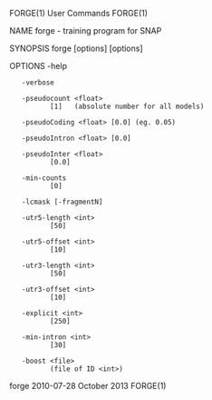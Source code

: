 FORGE(1)                                     User Commands                                    FORGE(1)

NAME
       forge - training program for SNAP

SYNOPSIS
       forge [options] <ann> <dna> [options]

OPTIONS
       -help

       -verbose

       -pseudocount <float>
              [1]   (absolute number for all models)

       -pseudoCoding <float> [0.0] (eg. 0.05)

       -pseudoIntron <float> [0.0]

       -pseudoInter <float>
              [0.0]

       -min-counts
              [0]

       -lcmask [-fragmentN]

       -utr5-length <int>
              [50]

       -utr5-offset <int>
              [10]

       -utr3-length <int>
              [50]

       -utr3-offset <int>
              [10]

       -explicit <int>
              [250]

       -min-intron <int>
              [30]

       -boost <file>
              (file of ID <int>)

forge 2010-07-28                             October 2013                                     FORGE(1)
